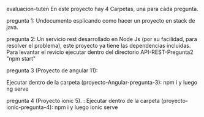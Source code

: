 evaluacion-tuten
En este proyecto hay 4 Carpetas, una para cada pregunta.

pregunta 1:
Undocumento esplicando como hacer un proyecto en stack de java.

pregunta 2:
Un servicio rest desarrollado en Node Js 
(por su facilidad, para resolver el problema), este proyecto
ya tiene las dependencias incluidas.
Para levantar el revicio ejecutar dentro del directorio API-REST-Pregunta2 "npm start"

pregunta 3 (Proyecto de angular 11):

Ejecutar dentro de la carpeta (proyecto-Angular-pregunta-3):
npm i
y luego
ng serve


pregunta 4 (Proyecto ionic 5). :
Ejecutar dentro de la carpeta (proyecto-ionic-pregunta-4):
npm i
y luego
ionic serve
